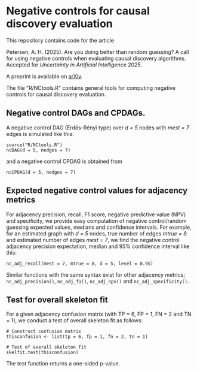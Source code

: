 # Negative controls for causal discovery evaluation

This repository contains code for the article

Petersen, A. H. (2025). Are you doing better than random guessing? A call for using negative controls when evaluating causal discovery algorithms. Accepted for *Uncertainty in Artificial Intelligence* 2025. 

A preprint is available on [arXiv](https://arxiv.org/abs/2412.10039).

The file "R/NCtools.R" contains general tools for computing negative controls for causal discovery evaluation.

## Negative control DAGs and CPDAGs. 
 A negative control DAG (Erdős-Rényi type) over *d = 5* nodes with *mest = 7* edges is simulated like this: 

```
source("R/NCtools.R")
ncDAG(d = 5, nedges = 7)
```

and a negative control CPDAG is obtained from

```
ncCPDAG(d = 5, nedges = 7)
```

## Expected negative control values for adjacency metrics 
For adjacency precision, recall, F1 score, negative predictive value (NPV) and specificity, we provide easy computation of negative control/random guessing expected values, medians and confidence intervals. For example, for an estimated graph with *d = 5* nodes, true number of edges *mtrue = 8* and estimated number of edges *mest = 7*, we find the negative control adjacency precision expectation, median and 95% confidence interval like this:

```
nc_adj_recall(mest = 7, mtrue = 8, d = 5, level = 0.95)
```

Similar functions with the same syntax exist for other adjacency metrics; `nc_adj_precision()`, `nc_adj_f1()`, `nc_adj_npv()` and `nc_adj_specificity()`.

## Test for overall skeleton fit
For a given adjacency confusion matrix (with TP = 6, FP = 1, FN = 2 and TN = 1), we conduct a test of overall skeleton fit as follows:

```
# Construct confusion matrix
thisconfusion <- list(tp = 6, fp = 1, fn = 2, tn = 1)

# Test of overall skeleton fit
skelfit.test(thisconfusion)
```
The test function returns a one-sided p-value. 

